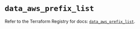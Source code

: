 # `data_aws_prefix_list`

Refer to the Terraform Registry for docs: [`data_aws_prefix_list`](https://registry.terraform.io/providers/hashicorp/aws/6.7.0/docs/data-sources/prefix_list).
